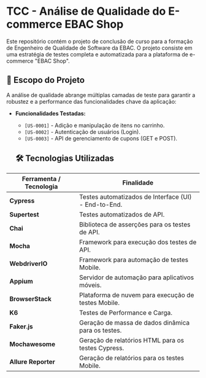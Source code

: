 # TCC - Análise de Qualidade do E-commerce EBAC Shop

Este repositório contém o projeto de conclusão de curso para a formação de Engenheiro de Qualidade de Software da EBAC. O projeto consiste em uma estratégia de testes completa e automatizada para a plataforma de e-commerce "EBAC Shop".

## 🚀 Escopo do Projeto

A análise de qualidade abrange múltiplas camadas de teste para garantir a robustez e a performance das funcionalidades chave da aplicação:

* **Funcionalidades Testadas:**
    * `[US-0001]` - Adição e manipulação de itens no carrinho.
    * `[US-0002]` - Autenticação de usuários (Login).
    * `[US-0003]` - API de gerenciamento de cupons (GET e POST).
    

    ## 🛠️ Tecnologias Utilizadas

| Ferramenta / Tecnologia | Finalidade |
| ----------------------- | ---------------------------------------------------- |
| **Cypress**             | Testes automatizados de Interface (UI) - End-to-End. |
| **Supertest**           | Testes automatizados de API.                         |
| **Chai**                | Biblioteca de asserções para os testes de API.       |
| **Mocha**               | Framework para execução dos testes de API.           |
| **WebdriverIO**         | Framework para automação de testes Mobile.           |
| **Appium**              | Servidor de automação para aplicativos móveis.      |
| **BrowserStack**        | Plataforma de nuvem para execução de testes Mobile.  |
| **K6**                  | Testes de Performance e Carga.                       |
| **Faker.js**            | Geração de massa de dados dinâmica para os testes.   |
| **Mochawesome**         | Geração de relatórios HTML para os testes Cypress.   |
| **Allure Reporter**     | Geração de relatórios para os testes Mobile.         |
